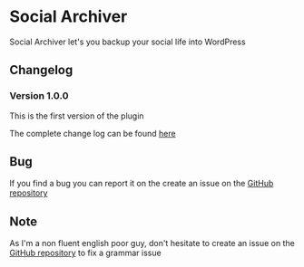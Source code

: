 # Social Archiver

Social Archiver let's you backup your social life into WordPress

## Changelog

### Version 1.0.0

This is the first version of the plugin

The complete change log can be found [here](https://github.com/gallib/social-archiver/wiki/Changelog)

## Bug

If you find a bug you can report it on the create an issue on the [GitHub repository](https://github.com/gallib/social-archiver/issues/new)

## Note

As I'm a non fluent english poor guy, don't hesitate to create an issue on the [GitHub repository](https://github.com/gallib/social-archiver/issues/new) to fix a grammar issue